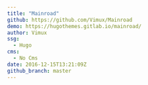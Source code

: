 ```yaml
---
title: "Mainroad"
github: https://github.com/Vimux/Mainroad
demo: https://hugothemes.gitlab.io/mainroad/
author: Vimux
ssg:
  - Hugo
cms:
  - No Cms
date: 2016-12-15T13:21:09Z
github_branch: master
---
```

